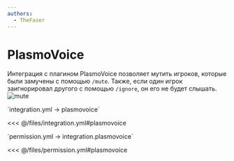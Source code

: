 ```yaml
---
authors:
  - TheFaser
---
```


# PlasmoVoice

Интеграция с плагином PlasmoVoice позволяет мутить игроков, которые были замучены с помощью `/mute`. Также, если один игрок заигнорировал другого с помощью `/ignore`, он его не будет слышать.
![mute](/mute.png)

[//]: # (integration.yml)
<!--@include: @/parts/words.md#setting-->
<!--@include: @/parts/words.md#path--> `integration.yml → plasmovoice`

<!--@include: @/parts/words.md#default-->
<<< @/files/integration.yml#plasmovoice

<!--@include: @/parts/enable.md-->

[//]: # (permission.yml)
<!--@include: @/parts/words.md#permission-->
<!--@include: @/parts/words.md#path--> `permission.yml → integration.plasmovoice`

<!--@include: @/parts/words.md#default-->
<<< @/files/permission.yml#plasmovoice

<!--@include: @/parts/permission/permissionTier3.md-->
